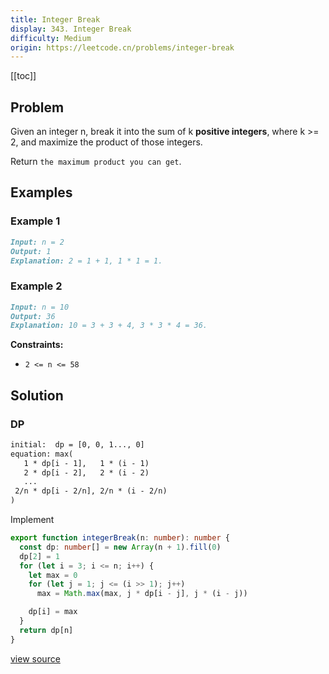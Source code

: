 ```yaml
---
title: Integer Break
display: 343. Integer Break
difficulty: Medium
origin: https://leetcode.cn/problems/integer-break
---
```


[[toc]]

## Problem

Given an integer n, break it into the sum of k **positive integers**, where k >= 2, and maximize the product of those integers.

Return `the maximum product you can get`.

## Examples

### Example 1

```md
Input: n = 2
Output: 1
Explanation: 2 = 1 + 1, 1 * 1 = 1.
```

### Example 2

```md
Input: n = 10
Output: 36
Explanation: 10 = 3 + 3 + 4, 3 * 3 * 4 = 36.
```

**Constraints:**

- `2 <= n <= 58`

## Solution

### DP

```txt
initial:  dp = [0, 0, 1..., 0]
equation: max(
   1 * dp[i - 1],   1 * (i - 1)
   2 * dp[i - 2],   2 * (i - 2)
   ...
 2/n * dp[i - 2/n], 2/n * (i - 2/n)
)
```

Implement

```ts
export function integerBreak(n: number): number {
  const dp: number[] = new Array(n + 1).fill(0)
  dp[2] = 1
  for (let i = 3; i <= n; i++) {
    let max = 0
    for (let j = 1; j <= (i >> 1); j++)
      max = Math.max(max, j * dp[i - j], j * (i - j))

    dp[i] = max
  }
  return dp[n]
}
```

[view source](https://leetcode.cn/problems/integer-break)
